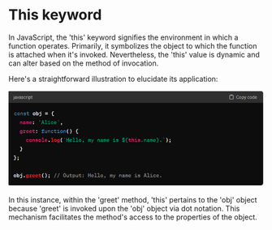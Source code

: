 # This keyword

In JavaScript, the 'this' keyword signifies the environment in which a function operates. Primarily, it symbolizes the object to which the function is attached when it's invoked. Nevertheless, the 'this' value is dynamic and can alter based on the method of invocation.

Here's a straightforward illustration to elucidate its application:

![alt text](../images/image2.png)


In this instance, within the 'greet' method, 'this' pertains to the 'obj' object because 'greet' is invoked upon the 'obj' object via dot notation. This mechanism facilitates the method's access to the properties of the object.
